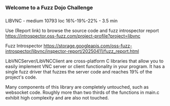 ###
### Welcome to a Fuzz Dojo Challenge
###

LIBVNC - medium 10793 loc 16%-19%-22% - 3.5 min

Use (Report link) to browse the source code and fuzz introspector report https://introspector.oss-fuzz.com/project-profile?project=libvnc

Fuzz Introspector
https://storage.googleapis.com/oss-fuzz-introspector/libvnc/inspector-report/20250411/fuzz_report.html

LibVNCServer/LibVNCClient are cross-platform C libraries that allow you to easily implement VNC server or client functionality in your program. It has a single fuzz driver that fuzzes the server code and reaches 19% of the project's code.  

Many components of this library are completely untouched, such as websocket code.  Roughly more than two thirds of the functions in main.c exhibit high complexity and are also not touched.
